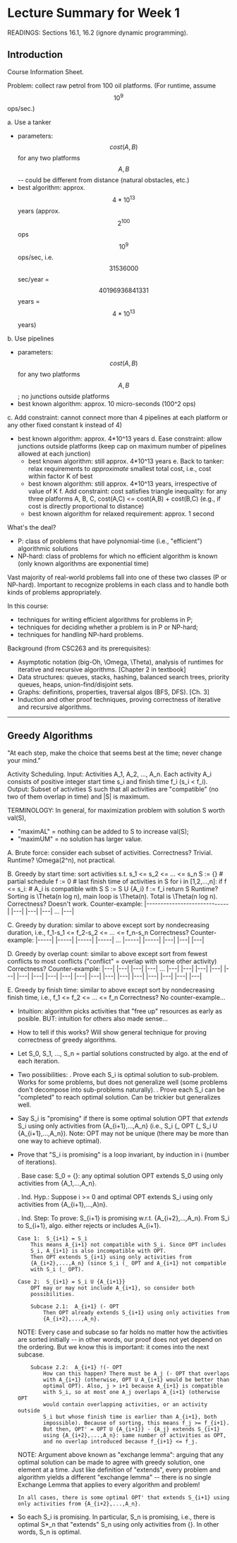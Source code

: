 Lecture Summary for Week 1
===================================

READINGS: Sections 16.1, 16.2 (ignore dynamic programming).

Introduction
------------

Course Information Sheet.

Problem: collect raw petrol from 100 oil platforms.
(For runtime, assume $$10^9$$ ops/sec.)

a. Use a tanker
  - parameters: $$cost(A,B)$$ for any two platforms $$A, B$$ -- could be different from distance (natural obstacles, etc.)
  - best algorithm: approx. $$4*10^{13}$$ years (approx. $$2^{100}$$ ops $$10^9$$ ops/sec, i.e. $$31536000$$ sec/year = $$40196936841331$$ years = $$4 * 10^{13}$$ years)

b. Use pipelines
  - parameters: $$cost(A,B)$$ for any two platforms $$A, B$$; no junctions outside platforms
  - best known algorithm: approx. 10 micro-seconds (100^2 ops)

c. Add constraint: cannot connect more than 4 pipelines at each platform or any other fixed constant k instead of 4)
  - best known algorithm: approx. 4*10^13 years
 d. Ease constraint: allow junctions outside platforms (keep cap on maximum
    number of pipelines allowed at each junction)
      - best known algorithm: still approx. 4*10^13 years
 e. Back to tanker: relax requirements to _approximate_ smallest total cost,
    i.e., cost within factor K of best
      - best known algorithm: still approx. 4*10^13 years, irrespective of
        value of K
 f. Add constraint: cost satisfies triangle inequality: for any three
    platforms A, B, C, cost(A,C) <= cost(A,B) + cost(B,C) (e.g., if cost is
    directly proportional to distance)
      - best known algorithm for relaxed requirement: approx. 1 second

What's the deal?
  - P: class of problems that have polynomial-time (i.e., "efficient")
    algorithmic solutions
  - NP-hard: class of problems for which no efficient algorithm is known
    (only known algorithms are exponential time)

Vast majority of real-world problems fall into one of these two classes (P
or NP-hard). Important to recognize problems in each class and to handle
both kinds of problems appropriately.

In this course:
  - techniques for writing efficient algorithms for problems in P;
  - techniques for deciding whether a problem is in P or NP-hard;
  - techniques for handling NP-hard problems.

Background (from CSC263 and its prerequisites):
  - Asymptotic notation (big-Oh, \Omega, \Theta), analysis of runtimes for
    iterative and recursive algorithms. [Chapter 2 in textbook]
  - Data structures: queues, stacks, hashing, balanced search trees,
    priority queues, heaps, union-find/disjoint sets.
  - Graphs: definitions, properties, traversal algos (BFS, DFS). [Ch. 3]
  - Induction and other proof techniques, proving correctness of iterative
    and recursive algorithms.

-----------------
Greedy Algorithms
-----------------

"At each step, make the choice that seems best at the time; never change
your mind."

Activity Scheduling.
    Input: Activities A_1, A_2, ..., A_n. Each activity A_i consists of
        positive integer start time s_i and finish time f_i (s_i < f_i).
    Output: Subset of activities S such that all activities are "compatible"
        (no two of them overlap in time) and |S| is maximum.

TERMINOLOGY:
    In general, for maximization problem with solution S worth val(S),
  - "maximAL" = nothing can be added to S to increase val(S);
  - "maximUM" = no solution has larger value.

 A. Brute force: consider each subset of activities.
    Correctness? Trivial.
    Runtime? \Omega(2^n), not practical.

 B. Greedy by start time:
        sort activities s.t. s_1 <= s_2 <= ... <= s_n
        S := {}  # partial schedule
        f := 0  # last finish time of activities in S
        for i in [1,2,...,n]:
            if f <= s_i:  # A_i is compatible with S
                S := S U {A_i}
                f := f_i
        return S
    Runtime? Sorting is \Theta(n log n), main loop is \Theta(n).
        Total is \Theta(n log n).
    Correctness? Doesn't work. Counter-example:
        |-----------------------------|
          |---| |---| |---| ... |---|

 C. Greedy by duration:
        similar to above except sort by nondecreasing duration, i.e.,
        f_1-s_1 <= f_2-s_2 <= ... <= f_n-s_n
    Correctness? Counter-example:
        |-----| |-----|  |-----| |-----| ... |-----| |-----|
             |---|            |---|               |---|

 D. Greedy by overlap count:
        similar to above except sort from fewest conflicts to most conflicts
        ("conflict" = overlap with some other activity)
    Correctness? Counter-example:
        |---| |---| |---| |---| ... |---| |---| |---| |---|
           |---| |---| |---|           |---| |---| |---|
           |---|       |---|           |---|       |---|
           |---|       |---|           |---|       |---|

 E. Greedy by finish time:
        similar to above except sort by nondecreasing finish time, i.e.,
        f_1 <= f_2 <= ... <= f_n
    Correctness? No counter-example...

  - Intuition: algorithm picks activities that "free up" resources as early
    as posible. BUT: intuition for others also made sense...

  - How to tell if this works? Will show general technique for proving
    correctness of greedy algorithms.

  - Let S_0, S_1, ..., S_n = partial solutions constructed by algo. at the
    end of each iteration.

  - Two possibilities:
      . Prove each S_i is optimal solution to sub-problem.
        Works for some problems, but does not generalize well (some problems
        don't decompose into sub-problems naturally).
      . Prove each S_i can be "completed" to reach optimal solution.
        Can be trickier but generalizes well.

  - Say S_i is "promising" if there is some optimal solution OPT that
    *extends* S_i using only activities from {A_{i+1},...,A_n} (i.e.,
    S_i (_ OPT (_ S_i U {A_{i+1},...,A_n}).
    Note: OPT may not be unique (there may be more than one way to achieve
    optimal).

  - Prove that "S_i is promising" is a loop invariant, by induction in i
    (number of iterations).

      . Base case: S_0 = {}: any optimal solution OPT extends S_0 using only
        activities from {A_1,...,A_n}.

      . Ind. Hyp.: Suppose i >= 0 and optimal OPT extends S_i using only
        activities from {A_{i+1},...,A)n}.

      . Ind. Step: To prove: S_{i+1} is promising w.r.t. {A_{i+2},...,A_n}.
        From S_i to S_{i+1}, algo. either rejects or includes A_{i+1}.

        Case 1:  S_{i+1} = S_i
            This means A_{i+1} not compatible with S_i. Since OPT includes
            S_i, A_{i+1} is also incompatible with OPT.
            Then OPT extends S_{i+1} using only activities from
            {A_{i+2},...,A_n} (since S_i (_ OPT and A_{i+1} not compatible
            with S_i (_ OPT).

        Case 2:  S_{i+1} = S_i U {A_{i+1}}
            OPT may or may not include A_{i+1}, so consider both
            possibilities.

            Subcase 2.1:  A_{i+1} (- OPT
                Then OPT already extends S_{i+1} using only activities from
                {A_{i+2},...,A_n}.

    NOTE: Every case and subcase so far holds no matter how the activities
    are sorted initially -- in other words, our proof does not yet depend on
    the ordering. But we know this is important: it comes into the next
    subcase.

            Subcase 2.2:  A_{i+1} !(- OPT
                How can this happen? There must be A_j (- OPT that overlaps
                with A_{i+1} (otherwise, OPT U A_{i+1} would be better than
                optimal OPT). Also, j > i+1 because A_{i+1} is compatible
                with S_i, so at most one A_j overlaps A_{i+1} (otherwise OPT
                would contain overlapping activities, or an activity outside
                S_i but whose finish time is earlier than A_{i+1}, both
                impossible). Because of sorting, this means f_j >= f_{i+1}.
                But then, OPT' = OPT U {A_{i+1}} - {A_j} extends S_{i+1}
                using {A_{i+2},...,A_n}: same number of activities as OPT,
                and no overlap introduced because f_{i+1} <= f_j.

    NOTE: Argument above known as "exchange lemma": arguing that any optimal
    solution can be made to agree with greedy solution, one element at a
    time. Just like definition of "extends", every problem and algorithm
    yields a different "exchange lemma" -- there is no single Exchange Lemma
    that applies to every algorithm and problem!

        In all cases, there is some optimal OPT' that extends S_{i+1} using
        only activities from {A_{i+2},...,A_n}.

  - So each S_i is promising. In particular, S_n is promising, i.e., there
    is optimal S*_n that "extends" S_n using only activities from {}. In
    other words, S_n is optimal.
